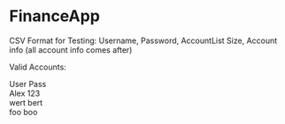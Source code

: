 # FinanceApp

CSV Format for Testing:
Username, Password, AccountList Size, Account info (all account info comes after)

Valid Accounts: 

User              Pass  
Alex              123  
wert              bert  
foo               boo
